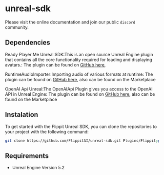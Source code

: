 # unreal-sdk

Please visit the online documentation and join our public `discord` community.


## Dependencies

Ready Player Me Unreal SDK:This is an open source Unreal Engine plugin that contains all the core functionality required for loading and displaying avatars.:  The plugin can be found on [GitHub here](https://github.com/readyplayerme/rpm-unreal-sdk/),      

RuntimeAudioImporter:Importing audio of various formats at runtime:  The plugin can be found on [GitHub here](https://github.com/gtreshchev/RuntimeAudioImporter/), also can be found on the Marketplace
     
OpenAI Api Unreal:The OpenAIApi Plugin gives you access to the OpenAI API in Unreal Engine:  The plugin can be found on [GitHub here](https://github.com/KellanM/OpenAI-Api-Unreal), also can be found on the Marketplace
     
## Instalation

To get started with the Flippit Unreal SDK, you can clone the repositories to your project with the following command:

```bash
git clone https://github.com/FlippitAI/unreal-sdk.git Plugins/Flippit;git clone https://github.com/gtreshchev/RuntimeAudioImporter.git Plugins/RuntimeAudioImporter;git clone https://github.com/KellanM/OpenAI-Api-Unreal.git Plugins/OpenAIAPI;git clone https://github.com/readyplayerme/rpm-unreal-sdk.git Plugins/ReadyPlayerMe;git clone https://github.com/rdeioris/glTFRuntime.git Plugins/glTFRuntime;
```


## Requirements

- Unreal Engine Version 5.2 

